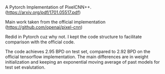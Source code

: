 A Pytorch Implementation of PixelCNN++.(https://arxiv.org/pdf/1701.05517.pdf)

Main work taken from the official implementation (https://github.com/openai/pixel-cnn)

Redid in Pytorch cuz why not. I kept the code structure to facilitate comparison with the official code. 

The code achieves 2.95 BPD on test set, compared to 2.92 BPD on the official tensorflow implementation. The main differences are in weight initialization and keeping an exponential moving average of past models for test set evalutation. 
